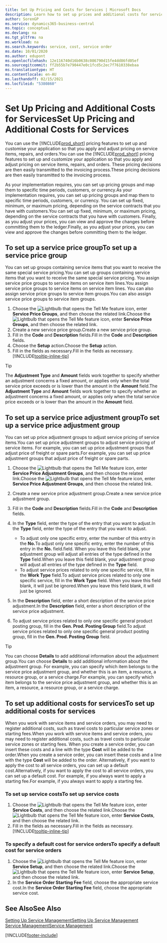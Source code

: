 ```yaml
---
title: Set Up Pricing and Costs for Services | Microsoft Docs
description: Learn how to set up prices and additional costs for services.
author: SorenGP
ms.service: dynamics365-business-central
ms.topic: conceptual
ms.devlang: na
ms.tgt_pltfrm: na
ms.workload: na
ms.search.keywords: service, cost, service order
ms.date: 10/01/2020
ms.author: edupont
ms.openlocfilehash: 12e116740d16b0638c086790d15fe4dd86fd05ef
ms.sourcegitcommit: ff2b55b7e790447e0c1fcd5c2ec7f7610338ebaa
ms.translationtype: HT
ms.contentlocale: en-AU
ms.lasthandoff: 02/15/2021
ms.locfileid: "5380860"
---
```

# <a name="set-up-pricing-and-additional-costs-for-services"></a><span data-ttu-id="65f92-103">Set Up Pricing and Additional Costs for Services</span><span class="sxs-lookup"><span data-stu-id="65f92-103">Set Up Pricing and Additional Costs for Services</span></span>
<span data-ttu-id="65f92-104">You can use the [!INCLUDE[prod_short](includes/prod_short.md)] pricing features to set up and customise your application so that you apply and adjust pricing on service items, repairs, and orders.</span><span class="sxs-lookup"><span data-stu-id="65f92-104">You can use the [!INCLUDE[prod_short](includes/prod_short.md)] pricing features to set up and customize your application so that you apply and adjust pricing on service items, repairs, and orders.</span></span> <span data-ttu-id="65f92-105">These pricing decisions are then easily transmitted to the invoicing process.</span><span class="sxs-lookup"><span data-stu-id="65f92-105">These pricing decisions are then easily transmitted to the invoicing process.</span></span>  
  
<span data-ttu-id="65f92-106">As your implementation requires, you can set up pricing groups and map them to specific time periods, customers, or currency.</span><span class="sxs-lookup"><span data-stu-id="65f92-106">As your implementation requires, you can set up pricing groups and map them to specific time periods, customers, or currency.</span></span> <span data-ttu-id="65f92-107">You can set up fixed, minimum, or maximum pricing, depending on the service contracts that you have with customers.</span><span class="sxs-lookup"><span data-stu-id="65f92-107">You can set up fixed, minimum, or maximum pricing, depending on the service contracts that you have with customers.</span></span> <span data-ttu-id="65f92-108">Finally, as you adjust your prices, you can view and approve the changes before committing them to the ledger.</span><span class="sxs-lookup"><span data-stu-id="65f92-108">Finally, as you adjust your prices, you can view and approve the changes before committing them to the ledger.</span></span>  

## <a name="to-set-up-a-service-price-group"></a><span data-ttu-id="65f92-109">To set up a service price group</span><span class="sxs-lookup"><span data-stu-id="65f92-109">To set up a service price group</span></span>
<span data-ttu-id="65f92-110">You can set up groups containing service items that you want to receive the same special service pricing.</span><span class="sxs-lookup"><span data-stu-id="65f92-110">You can set up groups containing service items that you want to receive the same special service pricing.</span></span> <span data-ttu-id="65f92-111">You assign service price groups to service items on service item lines.</span><span class="sxs-lookup"><span data-stu-id="65f92-111">You assign service price groups to service items on service item lines.</span></span> <span data-ttu-id="65f92-112">You can also assign service price groups to service item groups.</span><span class="sxs-lookup"><span data-stu-id="65f92-112">You can also assign service price groups to service item groups.</span></span>  

1. <span data-ttu-id="65f92-113">Choose the ![Lightbulb that opens the Tell Me feature](media/ui-search/search_small.png "Tell me what you want to do") icon, enter **Service Price Groups**, and then choose the related link.</span><span class="sxs-lookup"><span data-stu-id="65f92-113">Choose the ![Lightbulb that opens the Tell Me feature](media/ui-search/search_small.png "Tell me what you want to do") icon, enter **Service Price Groups**, and then choose the related link.</span></span>  
2. <span data-ttu-id="65f92-114">Create a new service price group.</span><span class="sxs-lookup"><span data-stu-id="65f92-114">Create a new service price group.</span></span>  
3. <span data-ttu-id="65f92-115">Fill in the **Code** and **Description** fields.</span><span class="sxs-lookup"><span data-stu-id="65f92-115">Fill in the **Code** and **Description** fields.</span></span>  
4. <span data-ttu-id="65f92-116">Choose the **Setup** action.</span><span class="sxs-lookup"><span data-stu-id="65f92-116">Choose the **Setup** action.</span></span>  
2. <span data-ttu-id="65f92-117">Fill in the fields as necessary.</span><span class="sxs-lookup"><span data-stu-id="65f92-117">Fill in the fields as necessary.</span></span> [!INCLUDE[tooltip-inline-tip](includes/tooltip-inline-tip_md.md)]  

 > [!Tip]
 > <span data-ttu-id="65f92-118">The **Adjustment Type** and **Amount** fields work together to specify whether an adjustment concerns a fixed amount, or applies only when the total service price exceeds or is lower than the amount in the **Amount** field.</span><span class="sxs-lookup"><span data-stu-id="65f92-118">The **Adjustment Type** and **Amount** fields work together to specify whether an adjustment concerns a fixed amount, or applies only when the total service price exceeds or is lower than the amount in the **Amount** field.</span></span>  

## <a name="to-set-up-a-service-price-adjustment-group"></a><span data-ttu-id="65f92-119">To set up a service price adjustment group</span><span class="sxs-lookup"><span data-stu-id="65f92-119">To set up a service price adjustment group</span></span>  
<span data-ttu-id="65f92-120">You can set up price adjustment groups to adjust service pricing of service items.</span><span class="sxs-lookup"><span data-stu-id="65f92-120">You can set up price adjustment groups to adjust service pricing of service items.</span></span> <span data-ttu-id="65f92-121">For example, you can set up price adjustment groups that adjust price of freight or spare parts.</span><span class="sxs-lookup"><span data-stu-id="65f92-121">For example, you can set up price adjustment groups that adjust price of freight or spare parts.</span></span>  
  
1. <span data-ttu-id="65f92-122">Choose the ![Lightbulb that opens the Tell Me feature](media/ui-search/search_small.png "Tell me what you want to do") icon, enter **Service Price Adjustment Groups**, and then choose the related link.</span><span class="sxs-lookup"><span data-stu-id="65f92-122">Choose the ![Lightbulb that opens the Tell Me feature](media/ui-search/search_small.png "Tell me what you want to do") icon, enter **Service Price Adjustment Groups**, and then choose the related link.</span></span>  
2. <span data-ttu-id="65f92-123">Create a new service price adjustment group.</span><span class="sxs-lookup"><span data-stu-id="65f92-123">Create a new service price adjustment group.</span></span>  
3. <span data-ttu-id="65f92-124">Fill in the **Code** and **Description** fields.</span><span class="sxs-lookup"><span data-stu-id="65f92-124">Fill in the **Code** and **Description** fields.</span></span>  
4. <span data-ttu-id="65f92-125">In the **Type** field, enter the type of the entry that you want to adjust.</span><span class="sxs-lookup"><span data-stu-id="65f92-125">In the **Type** field, enter the type of the entry that you want to adjust.</span></span>  
  
    * <span data-ttu-id="65f92-126">To adjust only one specific entry, enter the number of this entry in the **No.**</span><span class="sxs-lookup"><span data-stu-id="65f92-126">To adjust only one specific entry, enter the number of this entry in the **No.**</span></span> <span data-ttu-id="65f92-127">field.</span><span class="sxs-lookup"><span data-stu-id="65f92-127">field.</span></span> <span data-ttu-id="65f92-128">When you leave this field blank, your adjustment group will adjust all entries of the type defined in the **Type** field.</span><span class="sxs-lookup"><span data-stu-id="65f92-128">When you leave this field blank, your adjustment group will adjust all entries of the type defined in the **Type** field.</span></span>  
    * <span data-ttu-id="65f92-129">To adjust service prices related to only one specific service, fill in the **Work Type** field.</span><span class="sxs-lookup"><span data-stu-id="65f92-129">To adjust service prices related to only one specific service, fill in the **Work Type** field.</span></span> <span data-ttu-id="65f92-130">When you leave this field blank, it will just be ignored.</span><span class="sxs-lookup"><span data-stu-id="65f92-130">When you leave this field blank, it will just be ignored.</span></span>  
  
5. <span data-ttu-id="65f92-131">In the **Description** field, enter a short description of the service price adjustment.</span><span class="sxs-lookup"><span data-stu-id="65f92-131">In the **Description** field, enter a short description of the service price adjustment.</span></span>  
6. <span data-ttu-id="65f92-132">To adjust service prices related to only one specific general product posting group, fill in the **Gen. Prod. Posting Group** field.</span><span class="sxs-lookup"><span data-stu-id="65f92-132">To adjust service prices related to only one specific general product posting group, fill in the **Gen. Prod. Posting Group** field.</span></span>

> [!Tip]
> <span data-ttu-id="65f92-133">You can choose **Details** to add additional information about the adjustment group.</span><span class="sxs-lookup"><span data-stu-id="65f92-133">You can choose **Details** to add additional information about the adjustment group.</span></span> <span data-ttu-id="65f92-134">For example, you can specify which item belongs to the service price adjustment group, and whether this is an item, a resource, a resource group, or a service charge.</span><span class="sxs-lookup"><span data-stu-id="65f92-134">For example, you can specify which item belongs to the service price adjustment group, and whether this is an item, a resource, a resource group, or a service charge.</span></span>  

## <a name="to-set-up-additional-costs-for-services"></a><span data-ttu-id="65f92-135">To set up additional costs for services</span><span class="sxs-lookup"><span data-stu-id="65f92-135">To set up additional costs for services</span></span>
<span data-ttu-id="65f92-136">When you work with service items and service orders, you may need to register additional costs, such as travel costs to particular service zones or starting fees.</span><span class="sxs-lookup"><span data-stu-id="65f92-136">When you work with service items and service orders, you may need to register additional costs, such as travel costs to particular service zones or starting fees.</span></span> <span data-ttu-id="65f92-137">When you create a service order, you can insert these costs and a line with the type **Cost** will be added to the order.</span><span class="sxs-lookup"><span data-stu-id="65f92-137">When you create a service order, you can insert these costs and a line with the type **Cost** will be added to the order.</span></span> <span data-ttu-id="65f92-138">Alternatively, if you want to apply the cost to all service orders, you can set up a default cost.</span><span class="sxs-lookup"><span data-stu-id="65f92-138">Alternatively, if you want to apply the cost to all service orders, you can set up a default cost.</span></span> <span data-ttu-id="65f92-139">For example, if you always want to apply a starting fee.</span><span class="sxs-lookup"><span data-stu-id="65f92-139">For example, if you always want to apply a starting fee.</span></span>
  
### <a name="to-set-up-service-costs"></a><span data-ttu-id="65f92-140">To set up service costs</span><span class="sxs-lookup"><span data-stu-id="65f92-140">To set up service costs</span></span>
1. <span data-ttu-id="65f92-141">Choose the ![Lightbulb that opens the Tell Me feature](media/ui-search/search_small.png "Tell me what you want to do") icon, enter **Service Costs**, and then choose the related link.</span><span class="sxs-lookup"><span data-stu-id="65f92-141">Choose the ![Lightbulb that opens the Tell Me feature](media/ui-search/search_small.png "Tell me what you want to do") icon, enter **Service Costs**, and then choose the related link.</span></span> 
2. <span data-ttu-id="65f92-142">Fill in the fields as necessary.</span><span class="sxs-lookup"><span data-stu-id="65f92-142">Fill in the fields as necessary.</span></span> [!INCLUDE[tooltip-inline-tip](includes/tooltip-inline-tip_md.md)]  

### <a name="to-specify-a-default-cost-for-service-orders"></a><span data-ttu-id="65f92-143">To specify a default cost for service orders</span><span class="sxs-lookup"><span data-stu-id="65f92-143">To specify a default cost for service orders</span></span>
1. <span data-ttu-id="65f92-144">Choose the ![Lightbulb that opens the Tell Me feature](media/ui-search/search_small.png "Tell me what you want to do") icon, enter **Service Setup**, and then choose the related link.</span><span class="sxs-lookup"><span data-stu-id="65f92-144">Choose the ![Lightbulb that opens the Tell Me feature](media/ui-search/search_small.png "Tell me what you want to do") icon, enter **Service Setup**, and then choose the related link.</span></span> 
2. <span data-ttu-id="65f92-145">In the **Service Order Starting Fee** field, choose the appropriate service cost.</span><span class="sxs-lookup"><span data-stu-id="65f92-145">In the **Service Order Starting Fee** field, choose the appropriate service cost.</span></span>

## <a name="see-also"></a><span data-ttu-id="65f92-146">See Also</span><span class="sxs-lookup"><span data-stu-id="65f92-146">See Also</span></span>
[<span data-ttu-id="65f92-147">Setting Up Service Management</span><span class="sxs-lookup"><span data-stu-id="65f92-147">Setting Up Service Management</span></span>](service-setup-service.md)  
[<span data-ttu-id="65f92-148">Service Management</span><span class="sxs-lookup"><span data-stu-id="65f92-148">Service Management</span></span>](service-service.md)  


[!INCLUDE[footer-include](includes/footer-banner.md)]
